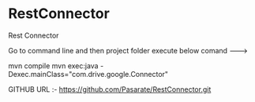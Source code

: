 # RestConnector
Rest Connector


Go to command line and then project folder
execute below comand --->

mvn compile
mvn exec:java -Dexec.mainClass="com.drive.google.Connector" 

GITHUB URL :- https://github.com/Pasarate/RestConnector.git
